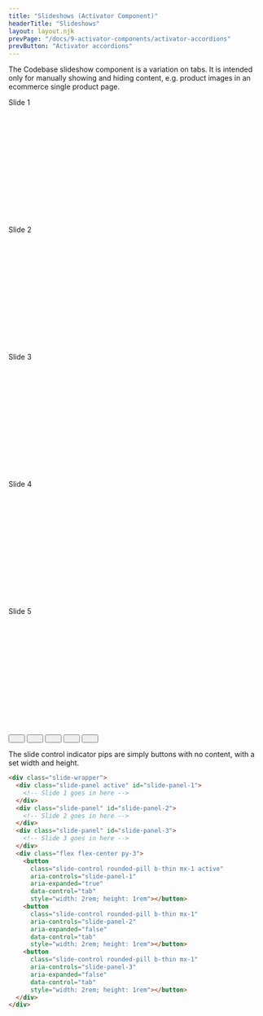 ```yaml
---
title: "Slideshows (Activator Component)"
headerTitle: "Slideshows"
layout: layout.njk
prevPage: "/docs/9-activator-components/activator-accordions"
prevButton: "Activator accordions"
---
```


<p class="t-lg t-thin">The Codebase slideshow component is a variation on tabs. It is intended only for manually showing and hiding content, e.g. product images in an ecommerce single product page.</p>

<div class="slide-wrapper my-6">
  <div class="slide-panel active" id="slide-panel-1">
    <div class="flex flex-center flex-middle h2 t-thin bg-color-primary-alt" style="height: 250px;">Slide 1</div>
  </div>
  <div class="slide-panel" id="slide-panel-2">
    <div class="flex flex-center flex-middle h2 t-thin bg-color-secondary-alt" style="height: 250px;">Slide 2</div>
  </div>
  <div class="slide-panel" id="slide-panel-3">
    <div class="flex flex-center flex-middle h2 t-thin bg-color-success-alt" style="height: 250px;">Slide 3</div>
  </div>
  <div class="slide-panel" id="slide-panel-4">
    <div class="flex flex-center flex-middle h2 t-thin bg-color-warning-alt" style="height: 250px;">Slide 4</div>
  </div>
  <div class="slide-panel" id="slide-panel-5">
    <div class="flex flex-center flex-middle h2 t-thin bg-color-danger-alt" style="height: 250px;">Slide 5</div>
  </div>
  <div class="flex flex-center">
    <button class="slide-control rounded-pill b-thin mx-1 active" aria-controls="slide-panel-1" aria-expanded="true" data-control="tab" style="width: 2rem; height: 1rem"></button>
    <button class="slide-control rounded-pill b-thin mx-1" aria-controls="slide-panel-2" aria-expanded="false" data-control="tab" style="width: 2rem; height: 1rem"></button>
    <button class="slide-control rounded-pill b-thin mx-1" aria-controls="slide-panel-3" aria-expanded="false" data-control="tab" style="width: 2rem; height: 1rem"></button>
    <button class="slide-control rounded-pill b-thin mx-1" aria-controls="slide-panel-4" aria-expanded="false" data-control="tab" style="width: 2rem; height: 1rem"></button>
    <button class="slide-control rounded-pill b-thin mx-1" aria-controls="slide-panel-5" aria-expanded="false" data-control="tab" style="width: 2rem; height: 1rem"></button>
  </div>
</div>

The slide control indicator pips are simply buttons with no content, with a set width and height.

```html
<div class="slide-wrapper">
  <div class="slide-panel active" id="slide-panel-1">
    <!-- Slide 1 goes in here -->
  </div>
  <div class="slide-panel" id="slide-panel-2">
    <!-- Slide 2 goes in here -->
  </div>
  <div class="slide-panel" id="slide-panel-3">
    <!-- Slide 3 goes in here -->
  </div>
  <div class="flex flex-center py-3">
    <button
      class="slide-control rounded-pill b-thin mx-1 active"
      aria-controls="slide-panel-1"
      aria-expanded="true"
      data-control="tab"
      style="width: 2rem; height: 1rem"></button>
    <button
      class="slide-control rounded-pill b-thin mx-1"
      aria-controls="slide-panel-2"
      aria-expanded="false"
      data-control="tab"
      style="width: 2rem; height: 1rem"></button>
    <button
      class="slide-control rounded-pill b-thin mx-1"
      aria-controls="slide-panel-3"
      aria-expanded="false"
      data-control="tab"
      style="width: 2rem; height: 1rem"></button>
  </div>
</div>
```